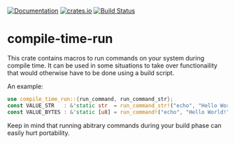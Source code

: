 [![Documentation](https://docs.rs/compile-time-run/badge.svg)](https://docs.rs/compile-time-run)
[![crates.io](https://img.shields.io/crates/v/compile-time-run.svg)](https://crates.io/crates/compile-time-run)
[![Build Status](https://travis-ci.org/de-vri-es/rust-compile-time-run.svg?branch=master)](https://travis-ci.org/de-vri-es/rust-compile-time-run)

# compile-time-run

This crate contains macros to run commands on your system during compile time.
It can be used in some situations to take over functionaility that would otherwise
have to be done using a build script.


An example:
```rust
use compile_time_run::{run_command, run_command_str};
const VALUE_STR   : &'static str  = run_command_str!("echo", "Hello World!");
const VALUE_BYTES : &'static [u8] = run_command!("echo", "Hello World!");
```

Keep in mind that running abitrary commands during your build phase can easily hurt portability.
